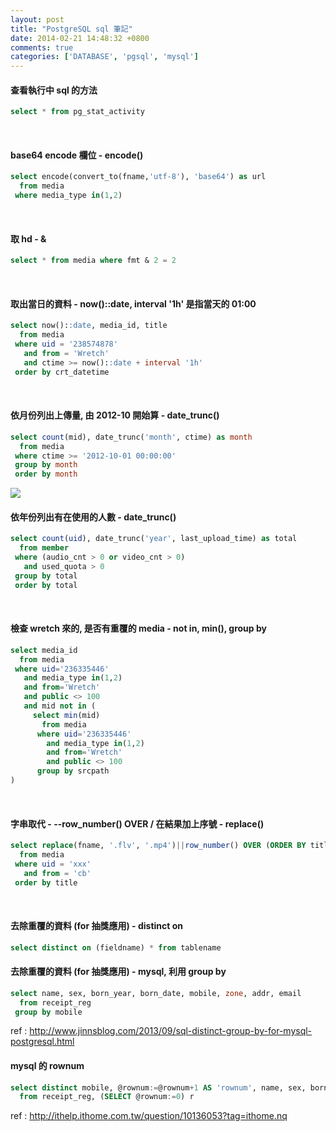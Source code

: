 ```yaml
---
layout: post
title: "PostgreSQL sql 筆記"
date: 2014-02-21 14:48:32 +0800
comments: true
categories: ['DATABASE', 'pgsql', 'mysql']
---
```


#### 查看執行中 sql 的方法
``` sql
select * from pg_stat_activity
```
<br/>

#### base64 encode 欄位 - encode()
``` sql
select encode(convert_to(fname,'utf-8'), 'base64') as url
  from media
 where media_type in(1,2)
```
<!--more--><br/>

#### 取 hd - &
``` sql
select * from media where fmt & 2 = 2
```
<br/>

#### 取出當日的資料 - now()::date, interval '1h' 是指當天的 01:00
``` sql
select now()::date, media_id, title
  from media
 where uid = '238574878'
   and from = 'Wretch'
   and ctime >= now()::date + interval '1h'
 order by crt_datetime
```
<br/>

#### 依月份列出上傳量, 由 2012-10 開始算 - date_trunc()
``` sql
select count(mid), date_trunc('month', ctime) as month
  from media
 where ctime >= '2012-10-01 00:00:00'
 group by month
 order by month
```
![](https://dl-web.dropbox.com/get/Public/pic/Screenshot%202014-02-21%2014.53.13.png?_subject_uid=33912440&w=AABCHDNTIAy5NqY8eLmP0WESo2Ld6M1zwR1UdACGIjpPQQ)
<br/>

#### 依年份列出有在使用的人數 - date_trunc()
``` sql
select count(uid), date_trunc('year', last_upload_time) as total
  from member
 where (audio_cnt > 0 or video_cnt > 0)
   and used_quota > 0
 group by total
 order by total
```
<br/>

#### 檢查 wretch 來的, 是否有重覆的 media - not in, min(), group by
``` sql
select media_id
  from media
 where uid='236335446'
   and media_type in(1,2)
   and from='Wretch'
   and public <> 100
   and mid not in (
     select min(mid)
       from media
      where uid='236335446'
        and media_type in(1,2)
        and from='Wretch'
        and public <> 100
      group by srcpath
)
```
<br/>

#### 字串取代 - --row_number() OVER / 在結果加上序號 - replace()
``` sql
select replace(fname, '.flv', '.mp4')||row_number() OVER (ORDER BY title)||'.mp4' as cmd
  from media
 where uid = 'xxx'
   and from = 'cb'
 order by title
```
<br/>

#### 去除重覆的資料 (for 抽獎應用) - distinct on
``` sql
select distinct on (fieldname) * from tablename
```
#### 去除重覆的資料 (for 抽獎應用) - mysql, 利用 group by
``` sql
select name, sex, born_year, born_date, mobile, zone, addr, email
  from receipt_reg
 group by mobile
```
ref : http://www.jinnsblog.com/2013/09/sql-distinct-group-by-for-mysql-postgresql.html
<br/>

#### mysql 的 rownum
``` sql
select distinct mobile, @rownum:=@rownum+1 AS 'rownum', name, sex, born_year, born_date, mobile, zone, addr, email 
  from receipt_reg, (SELECT @rownum:=0) r
```
ref : http://ithelp.ithome.com.tw/question/10136053?tag=ithome.nq